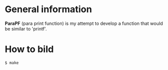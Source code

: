 # General information

**ParaPF** (para print function) is my attempt to develop a function that would be similar to 'printf'.

# How to bild

```
$ make